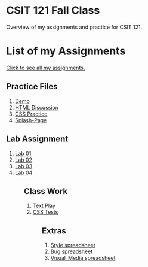 # CSIT 121 Fall Class
Overview of my assignments and practice for CSIT 121.

<h1>List of my Assignments</h1>

<p><a href = "https://tyrannusexcle101.github.io/CSIT121/">Click to see all my assignments. </a></p>

<h2>Practice Files</h2>

<ol>
<li><a href = "Practice/demo.html">Demo</a></li>
<li><a href = "Practice/HTMLPractice.html">HTML Discussion</a></li>
<li><a href = "Practice/CSSPractice.html">CSS Practice</a></li>
<li><a href = "Practice/Splash-Page.html">Splash-Page</a></li>
</ol>

<h2>Lab Assignment</h2>

<ol>
<li><a href = "Lab01/aboutme.html">Lab 01</a></li>
<li><a href = "Lab02/index.html">Lab 02</a></li>
<li><a href = "Lab03/index.html">Lab 03</a></li>
<li><a href = "Lab04/Visual_Media.html">Lab 04</a></li>

<ol>

<h2>Class Work</h2>
<ol>
<li><a href = "ClassWork/textplay.html">Text Play</a></li>
<li><a href = "ClassWork/csstests.html">CSS Tests</a></li>
<ol>

<h2>Extras</h2>
<ol>
  <li><a href = "Lab03/style.css">Style spreadsheet</a></li>
  <li><a href = "Practice/style.css">Bug spreadsheet</a></li>
  <li><a href = "Lab04/style.css">Visual_Media spreadsheet</a></li>
</ol>
